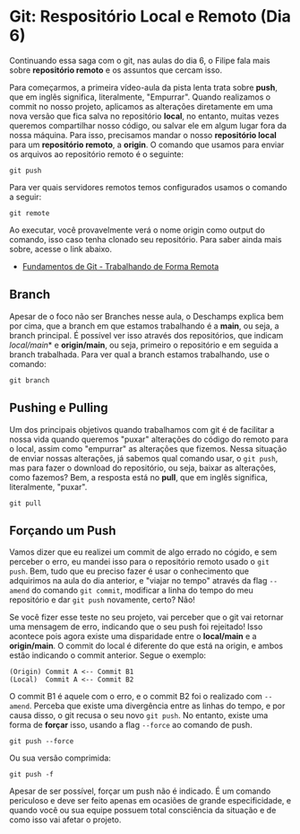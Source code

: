 # Git: Respositório Local e Remoto (Dia 6)
Continuando essa saga com o git, nas aulas do dia 6, o Filipe fala mais sobre **repositório remoto** e os assuntos que cercam isso. 

Para começarmos, a primeira vídeo-aula da pista lenta trata sobre **push**, que em inglês significa, literalmente, "Empurrar". Quando realizamos o commit no nosso projeto, aplicamos as alterações diretamente em uma nova versão que fica salva no repositório **local**, no entanto, muitas vezes queremos compartilhar nosso código, ou salvar ele em algum lugar fora da nossa máquina. Para isso, precisamos mandar o nosso **repositório local** para um **repositório remoto**, a **origin**. O comando que usamos para enviar os arquivos ao repositório remoto é o seguinte:
```shell
git push
```

Para ver quais servidores remotos temos configurados usamos o comando a seguir:
```shell
git remote
```
Ao executar, você provavelmente verá o nome origin como output do comando, isso caso tenha clonado seu repositório. Para saber ainda mais sobre, acesse o link abaixo.
- [Fundamentos de Git - Trabalhando de Forma Remota](https://git-scm.com/book/pt-br/v2/Fundamentos-de-Git-Trabalhando-de-Forma-Remota)

## Branch
Apesar de o foco não ser Branches nesse aula, o Deschamps explica bem por cima, que a branch em que estamos trabalhando é a **main**, ou seja, a branch principal. É possível ver isso através dos repositórios, que indicam *local/main** e **origin/main**, ou seja, primeiro o repositório e em seguida a branch trabalhada. Para ver qual a branch estamos trabalhando, use o comando:
```shell
git branch
```

## Pushing e Pulling
Um dos principais objetivos quando trabalhamos com git é de facilitar a nossa vida quando queremos "puxar" alterações do código do remoto para o local, assim como "empurrar" as alterações que fizemos. Nessa situação de enviar nossas alterações, já sabemos qual comando usar, o `git push`, mas para fazer o download do repositório, ou seja, baixar as alterações, como fazemos? Bem, a resposta está no **pull**, que em inglês significa, literalmente, "puxar".
```shell
git pull
```

## Forçando um Push
Vamos dizer que eu realizei um commit de algo errado no cógido, e sem perceber o erro, eu mandei isso para o repositório remoto usado o `git push`. Bem, tudo que eu preciso fazer é usar o conhecimento que adquirimos na aula do dia anterior, e "viajar no tempo" através da flag `--amend` do comando `git commit`, modificar a linha do tempo do meu repositório e dar `git push` novamente, certo? Não!

Se você fizer esse teste no seu projeto, vai perceber que o git vai retornar uma mensagem de erro, indicando que o seu push foi rejeitado! Isso acontece pois agora existe uma disparidade entre o **local/main** e a **origin/main**. O commit do local é diferente do que está na origin, e ambos estão indicando o commit anterior. Segue o exemplo:
```
(Origin) Commit A <-- Commit B1
(Local)  Commit A <-- Commit B2
```
O commit B1 é aquele com o erro, e o commit B2 foi o realizado com `--amend`. Perceba que existe uma divergência entre as linhas do tempo, e por causa disso, o git recusa o seu novo `git push`. No entanto, existe uma forma de **forçar** isso, usando a flag `--force` ao comando de push.
```shell
git push --force
```
Ou sua versão comprimida:
```shell
git push -f
```
Apesar de ser possível, forçar um push não é indicado. É um comando periculoso e deve ser feito apenas em ocasiões de grande especificidade, e quando você ou sua equipe possuem total consciência da situação e de como isso vai afetar o projeto.